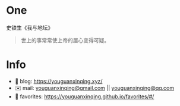 
# One 
 
  
史铁生《我与地坛》 
 
>世上的事常常使上帝的居心变得可疑。        
 

# Info

- 📝 blog: https://youguanxinqing.xyz/
- ✉️  mail: youguanxinqing@gmail.com || youguanxinqing@qq.com
- 📙 favorites: https://youguanxinqing.github.io/favorites/#/
